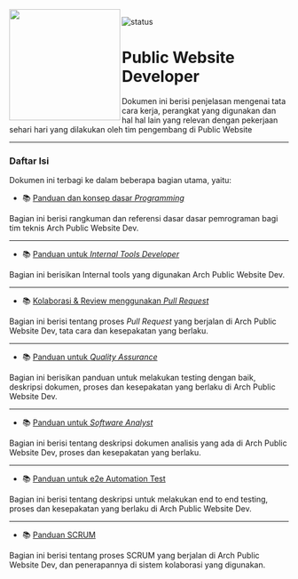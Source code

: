 
<!--https://user-images.githubusercontent.com/5713670/87202985-820dcb80-c2b6-11ea-9f56-7ec461c497c3.gif-->
<img align='left' src='https://octodex.github.com/images/hula_loop_octodex03.gif' width='200'>

![status](https://img.shields.io/badge/status-review-yellow)
<!-- ![status](https://img.shields.io/badge/status-up-brightgreen) -->

# Public Website **Developer**

Dokumen ini berisi penjelasan mengenai tata cara kerja, perangkat yang digunakan dan hal hal lain yang relevan dengan pekerjaan sehari hari yang dilakukan oleh tim pengembang di Public Website

---

### Daftar Isi

Dokumen ini terbagi ke dalam beberapa bagian utama, yaitu:

- 📚 [Panduan dan konsep dasar _Programming_](programming-concepts.md)

Bagian ini berisi rangkuman dan referensi dasar dasar pemrograman bagi tim teknis Arch Public Website Dev.

---

- 📚 [Panduan untuk _Internal Tools Developer_](internal-tools-development.md)

Bagian ini berisikan Internal tools yang digunakan Arch Public Website Dev.

---

- 📚 [Kolaborasi & Review menggunakan _Pull Request_](pull-request-workflow.md)

Bagian ini berisi tentang proses _Pull Request_ yang berjalan di Arch Public Website Dev, tata cara dan kesepakatan yang berlaku.

---

- 📚 [Panduan untuk _Quality Assurance_](quality-assurance.md)

Bagian ini berisikan panduan untuk melakukan testing dengan baik, deskripsi dokumen, proses dan kesepakatan yang berlaku di Arch Public Website Dev.

---

- 📚 [Panduan untuk _Software Analyst_](software-analysis.md)

Bagian ini berisi tentang deskripsi dokumen analisis yang ada di Arch Public Website Dev, proses dan kesepakatan yang berlaku.

---

- 📚 [Panduan untuk e2e Automation Test](e2e-automate-test-development.md)

Bagian ini berisi tentang deskripsi untuk melakukan end to end testing, proses dan kesepakatan yang berlaku di Arch Public Website Dev.

---

- 📚 [Panduan SCRUM](scrum.md)

Bagian ini berisi tentang proses SCRUM yang berjalan di Arch Public Website Dev, dan penerapannya di sistem kolaborasi yang digunakan.
